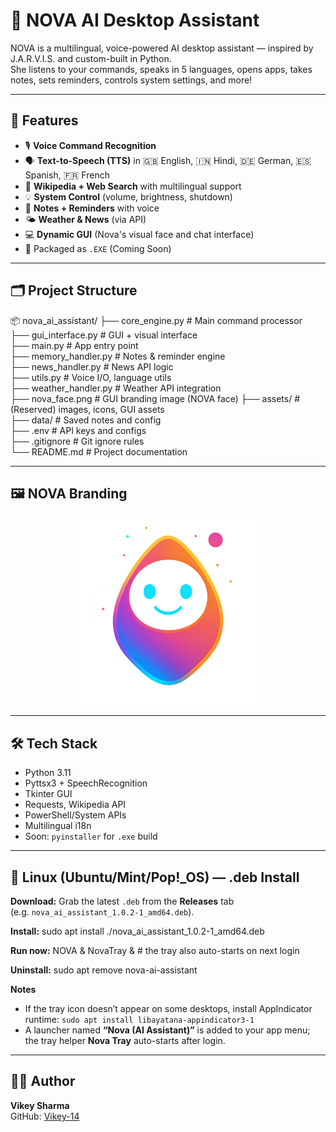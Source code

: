# 🚀 NOVA AI Desktop Assistant

NOVA is a multilingual, voice-powered AI desktop assistant — inspired by J.A.R.V.I.S. and custom-built in Python.  
She listens to your commands, speaks in 5 languages, opens apps, takes notes, sets reminders, controls system settings, and more!

---

## 🧠 Features

- 🎙️ **Voice Command Recognition**
- 🗣️ **Text-to-Speech (TTS)** in 🇬🇧 English, 🇮🇳 Hindi, 🇩🇪 German, 🇪🇸 Spanish, 🇫🇷 French
- 🔎 **Wikipedia + Web Search** with multilingual support
- 💡 **System Control** (volume, brightness, shutdown)
- 📝 **Notes + Reminders** with voice
- 🌤️ **Weather & News** (via API)
- 💻 **Dynamic GUI** (Nova's visual face and chat interface)
- 🔐 Packaged as `.EXE` (Coming Soon)

---

## 🗂️ Project Structure

📦 nova_ai_assistant/
├── core_engine.py           # Main command processor  
├── gui_interface.py         # GUI + visual interface  
├── main.py                  # App entry point  
├── memory_handler.py        # Notes & reminder engine  
├── news_handler.py          # News API logic  
├── utils.py                 # Voice I/O, language utils  
├── weather_handler.py       # Weather API integration  
├── nova_face.png            # GUI branding image (NOVA face)
├── assets/                  # (Reserved) images, icons, GUI assets  
├── data/                    # Saved notes and config  
├── .env                     # API keys and configs  
├── .gitignore               # Git ignore rules  
└── README.md                # Project documentation  

---

## 🖼️ NOVA Branding

<p align="center">
  <img src="assets/nova_face.png" alt="NOVA GUI Face" width="300">
</p>

---

## 🛠️ Tech Stack

- Python 3.11  
- Pyttsx3 + SpeechRecognition  
- Tkinter GUI  
- Requests, Wikipedia API  
- PowerShell/System APIs  
- Multilingual i18n  
- Soon: `pyinstaller` for `.exe` build

---

## 🐧 Linux (Ubuntu/Mint/Pop!_OS) — .deb Install

**Download:** Grab the latest `.deb` from the **Releases** tab  
(e.g. `nova_ai_assistant_1.0.2-1_amd64.deb`).

**Install:**
    sudo apt install ./nova_ai_assistant_1.0.2-1_amd64.deb

**Run now:**
    NOVA &
    NovaTray &   # the tray also auto-starts on next login

**Uninstall:**
    sudo apt remove nova-ai-assistant

**Notes**
- If the tray icon doesn’t appear on some desktops, install AppIndicator runtime: `sudo apt install libayatana-appindicator3-1`
- A launcher named **“Nova (AI Assistant)”** is added to your app menu; the tray helper **Nova Tray** auto-starts after login.

---

## 👨‍💻 Author

**Vikey Sharma**  
GitHub: [Vikey-14](https://github.com/Vikey-14)
